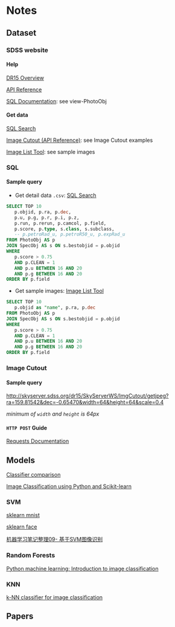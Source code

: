 # Notes

## Dataset

### SDSS website

#### Help
[DR15 Overview](https://www.sdss.org/dr15/data_access/)

[API Reference](http://skyserver.sdss.org/dr15/en/help/docs/api.aspx#imgcutout)

[SQL Documentation](http://skyserver.sdss.org/dr15/en/help/browser/browser.aspx#&&history=description+Frame+U): see view-PhotoObj

#### Get data
[SQL Search](http://skyserver.sdss.org/dr15/en/tools/search/sql.aspx)

[Image Cutout (API Reference)](http://skyserver.sdss.org/dr15/en/help/docs/api.aspx#imgcutout): see Image Cutout examples

[Image List Tool](http://skyserver.sdss.org/dr15/en/tools/chart/sqltoform.aspx): see sample images

### SQL

#### Sample query
* Get detail data `.csv`: [SQL Search](http://skyserver.sdss.org/dr15/en/tools/search/sql.aspx)
```SQL
SELECT TOP 10
   p.objid, p.ra, p.dec,
   p.u, p.g, p.r, p.i, p.z,
   p.run, p.rerun, p.camcol, p.field,
   p.score, p.type, s.class, s.subclass,
   -- p.petroRad_u, p.petroR50_u, p.expRad_u
FROM PhotoObj AS p
JOIN SpecObj AS s ON s.bestobjid = p.objid
WHERE
   p.score > 0.75
   AND p.CLEAN = 1
   AND p.u BETWEEN 16 AND 20
   AND p.g BETWEEN 16 AND 20
ORDER BY p.field
```

* Get sample images: [Image List Tool](http://skyserver.sdss.org/dr15/en/tools/chart/sqltoform.aspx)
```SQL
SELECT TOP 10
   p.objid as "name", p.ra, p.dec
FROM PhotoObj AS p
JOIN SpecObj AS s ON s.bestobjid = p.objid
WHERE
   p.score > 0.75
   AND p.CLEAN = 1
   AND p.u BETWEEN 16 AND 20
   AND p.g BETWEEN 16 AND 20
ORDER BY p.field
```

### Image Cutout

#### Sample query
http://skyserver.sdss.org/dr15/SkyServerWS/ImgCutout/getjpeg?ra=159.81542&dec=-0.65470&width=64&height=64&scale=0.4

*minimum of `width` and `height` is 64px*

#### `HTTP POST` Guide
[Requests Documentation](https://2.python-requests.org/en/master/api/#requests.get)


## Models

[Classifier comparison](https://scikit-learn.org/stable/auto_examples/classification/plot_classifier_comparison.html#sphx-glr-auto-examples-classification-plot-classifier-comparison-py)

[Image Classification using Python and Scikit-learn](https://gogul09.github.io/software/image-classification-python)

### SVM
[sklearn mnist](https://scikit-learn.org/stable/auto_examples/classification/plot_digits_classification.html)

[sklearn face](https://scikit-learn.org/stable/auto_examples/applications/plot_face_recognition.html#sphx-glr-auto-examples-applications-plot-face-recognition-py)

[机器学习笔记整理09- 基于SVM图像识别](https://blog.csdn.net/BaiHuaXiu123/article/details/69789020)

### Random Forests
[Python machine learning: Introduction to image classification](https://blog.hyperiondev.com/index.php/2019/02/18/machine-learning/)

### KNN
[k-NN classifier for image classification](https://www.pyimagesearch.com/2016/08/08/k-nn-classifier-for-image-classification/)

## Papers

